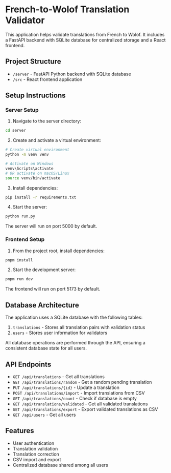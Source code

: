 # French-to-Wolof Translation Validator

This application helps validate translations from French to Wolof. It includes a FastAPI backend with SQLite database for centralized storage and a React frontend.

## Project Structure

- `/server` - FastAPI Python backend with SQLite database
- `/src` - React frontend application

## Setup Instructions

### Server Setup

1. Navigate to the server directory:
```bash
cd server
```

2. Create and activate a virtual environment:
```bash
# Create virtual environment
python -m venv venv

# Activate on Windows
venv\Scripts\activate
# OR activate on macOS/Linux
source venv/bin/activate
```

3. Install dependencies:
```bash
pip install -r requirements.txt
```

4. Start the server:
```bash
python run.py
```

The server will run on port 5000 by default.

### Frontend Setup

1. From the project root, install dependencies:
```bash
pnpm install
```

2. Start the development server:
```bash
pnpm run dev
```

The frontend will run on port 5173 by default.

## Database Architecture

The application uses a SQLite database with the following tables:

1. `translations` - Stores all translation pairs with validation status
2. `users` - Stores user information for validators

All database operations are performed through the API, ensuring a consistent database state for all users.

## API Endpoints

- `GET /api/translations` - Get all translations
- `GET /api/translations/random` - Get a random pending translation
- `PUT /api/translations/{id}` - Update a translation
- `POST /api/translations/import` - Import translations from CSV
- `GET /api/translations/count` - Check if database is empty
- `GET /api/translations/validated` - Get all validated translations
- `GET /api/translations/export` - Export validated translations as CSV
- `GET /api/users` - Get all users

## Features

- User authentication
- Translation validation
- Translation correction
- CSV import and export
- Centralized database shared among all users